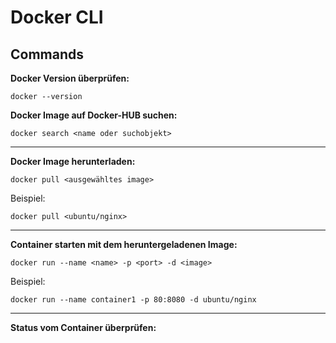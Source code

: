 # Docker CLI

## Commands

**Docker Version überprüfen:**
 ```
 docker --version
 ```

**Docker Image auf Docker-HUB suchen:**

```
docker search <name oder suchobjekt>
```
***

**Docker Image herunterladen:**

```
docker pull <ausgewähltes image>
```
Beispiel: 
```
docker pull <ubuntu/nginx>
```
***

**Container starten mit dem heruntergeladenen Image:**
```
docker run --name <name> -p <port> -d <image>
```
Beispiel:
```
docker run --name container1 -p 80:8080 -d ubuntu/nginx
```

*** 


**Status vom Container überprüfen:**


